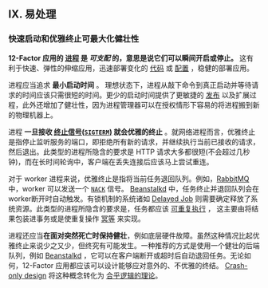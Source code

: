 ## IX. 易处理
### 快速启动和优雅终止可最大化健壮性

**12-Factor 应用的 [进程](/processes) 是 *可支配* 的，意思是说它们可以瞬间开启或停止。** 这有利于快速、弹性的伸缩应用，迅速部署变化的 [代码](/codebase) 或 [配置](/config) ，稳健的部署应用。

进程应当追求 **最小启动时间** 。 理想状态下，进程从敲下命令到真正启动并等待请求的时间应该只需很短的时间。更少的启动时间提供了更敏捷的 [发布](/build-release-run) 以及扩展过程，此外还增加了健壮性，因为进程管理器可以在授权情形下容易的将进程搬到新的物理机器上。

进程 **一旦接收 [终止信号(`SIGTERM`)](http://en.wikipedia.org/wiki/SIGTERM) 就会优雅的终止** 。就网络进程而言，优雅终止是指停止监听服务的端口，即拒绝所有新的请求，并继续执行当前已接收的请求，然后退出。此类型的进程所隐含的要求是 HTTP 请求大多都很短(不会超过几秒钟)，而在长时间轮询中，客户端在丢失连接后应该马上尝试重连。

对于 worker 进程来说，优雅终止是指将当前任务退回队列。例如，[RabbitMQ](http://www.rabbitmq.com/) 中，worker 可以发送一个 [`NACK`](http://www.rabbitmq.com/amqp-0-9-1-quickref.html#basic.nack) 信号。 [Beanstalkd](http://kr.github.com/beanstalkd/) 中，任务终止并退回队列会在worker断开时自动触发。有锁机制的系统诸如 [Delayed Job](https://github.com/collectiveidea/delayed_job#readme) 则需要确定释放了系统资源。此类型的进程所隐含的要求是，任务都应该 [可重复执行](http://en.wikipedia.org/wiki/Reentrant_%28subroutine%29) ， 这主要由将结果包装进事务或是使重复操作 [冥等](http://en.wikipedia.org/wiki/Idempotence) 来实现。

进程还应当**在面对突然死亡时保持健壮**，例如底层硬件故障。虽然这种情况比起优雅终止来说少之又少，但终究有可能发生。一种推荐的方式是使用一个健壮的后端队列，例如 [Beanstalkd](http://kr.github.com/beanstalkd/) ，它可以在客户端断开或超时后自动退回任务。无论如何，12-Factor 应用都应该可以设计能够应对意外的、不优雅的终结。 [Crash-only design](http://lwn.net/Articles/191059/) 将这种概念转化为 [合乎逻辑的理论](http://couchdb.apache.org/docs/overview.html)。

